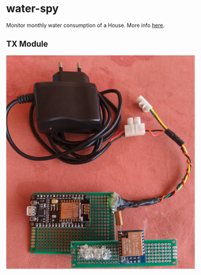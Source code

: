 # water-spy
Monitor monthly water consumption of a House. More info [here](https://marcoroda.com/2020/08/20/WATER-SPY.html). 

## TX Module
<p align="center">
  <img width="600" src="https://github.com/marcoroda/marcorodadevs/blob/master/assets/proj_Water_SPY/top_tx.png">
</p>

